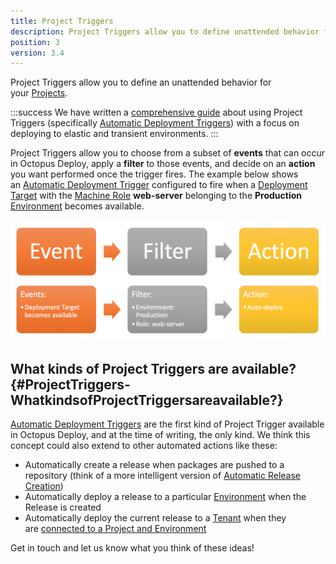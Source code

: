 ```yaml
---
title: Project Triggers
description: Project Triggers allow you to define unattended behavior for your project such as automatically deploying a release to an environment.
position: 3
version: 3.4
---
```


Project Triggers allow you to define an unattended behavior for your [Projects](/docs/deploying-applications/projects/index.md).

:::success
We have written a [comprehensive guide](/docs/guides/elastic-and-transient-environments/index.md) about using Project Triggers (specifically [Automatic Deployment Triggers](/docs/deploying-applications/automatic-deployment-triggers.md)) with a focus on deploying to elastic and transient environments.
:::

Project Triggers allow you to choose from a subset of **events** that can occur in Octopus Deploy, apply a **filter** to those events, and decide on an **action** you want performed once the trigger fires. The example below shows an [Automatic Deployment Trigger](/docs/deploying-applications/automatic-deployment-triggers.md) configured to fire when a [Deployment Target](/docs/deployment-targets/index.md) with the [Machine Role](/docs/deployment-targets/machine-roles/index.md) **web-server** belonging to the **Production** [Environment](/docs/deployment-targets/environments/index.md) becomes available.

![](/docs/images/5671189/5865830.png "width=500")

## What kinds of Project Triggers are available? {#ProjectTriggers-WhatkindsofProjectTriggersareavailable?}

[Automatic Deployment Triggers](/docs/deploying-applications/automatic-deployment-triggers.md) are the first kind of Project Trigger available in Octopus Deploy, and at the time of writing, the only kind. We think this concept could also extend to other automated actions like these:

- Automatically create a release when packages are pushed to a repository (think of a more intelligent version of [Automatic Release Creation](/docs/deploying-applications/automatic-release-creation.md))
- Automatically deploy a release to a particular [Environment](/docs/deployment-targets/environments/index.md) when the Release is created
- Automatically deploy the current release to a [Tenant](/docs/guides/multi-tenant-deployments/index.md) when they are [connected to a Project and Environment](/docs/guides/multi-tenant-deployments/multi-tenant-deployment-guide/deploying-a-simple-multi-tenant-project.md)

Get in touch and let us know what you think of these ideas!
